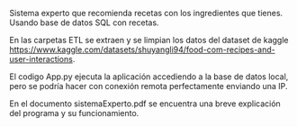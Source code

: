Sistema experto que recomienda recetas con los ingredientes que tienes. Usando base de datos SQL con recetas.

En las carpetas ETL se extraen y se limpian los datos del dataset de kaggle https://www.kaggle.com/datasets/shuyangli94/food-com-recipes-and-user-interactions.

El codigo App.py ejecuta la aplicación accediendo a la base de datos local, pero se podría hacer con conexión remota perfectamente enviando una IP.

En el documento sistemaExperto.pdf se encuentra una breve explicación del programa y su funcionamiento.
